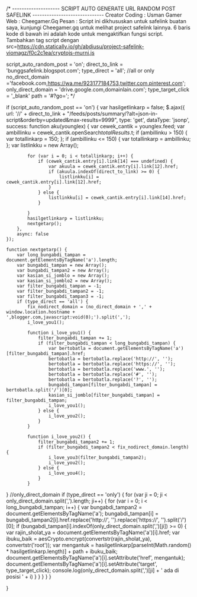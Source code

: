 /*
-------------------- SCRIPT AUTO GENERATE URL RANDOM POST SAFELINK ------------------------------
Creator Coding : Usman Gamer
Web             : Cheegamer.Gq
Pesan           : Script ini dikhususkan untuk safelink buatan saya, kunjungi Cheegamer.gq untuk melihat project safelink lainnya. 
                  6 baris kode di bawah ini adalah kode untuk mengaktifkan fungsi script.
                  Tambahkan tag script dengan src=https://cdn.statically.io/gh/abdiusu/project-safelink-viomagz/f0c2c1ea/cryptojs-murni.js

script_auto_random_post = 'on';
direct_to_link = 'bunggsafelink.blogspot.com';
type_direct = 'all'; //all or only
no_direct_domain ='facebook.com,https://wa.me/923177184753,twitter.com,pinterest.com';
only_direct_domain = 'drive.google.com,domainlain.com';
type_target_click = '_blank'
path = '#?go=';
*/

if (script_auto_random_post == 'on') {
    var hasilgetlinkarp = false;
    $.ajax({
        url: '//' + direct_to_link + "/feeds/posts/summary/?alt=json-in-script&orderby=updated&max-results=9999",
        type: 'get',
        dataType: 'jsonp',
        success: function aku(younglex) {
            var cewek_cantik = younglex.feed;
            var ambillinku = cewek_cantik.openSearch$totalResults.$t;
            if (ambillinku > 150) {
                var totallinkarp = 150;
            };
            if (ambillinku <= 150) {
                var totallinkarp = ambillinku;
            };
            var listlinkku = new Array();

            for (var i = 0; i < totallinkarp; i++) {
                if (cewek_cantik.entry[i].link[14] === undefined) {
                    var akuula = cewek_cantik.entry[i].link[12].href;
                    if (akuula.indexOf(direct_to_link) >= 0) {
                        listlinkku[i] = cewek_cantik.entry[i].link[12].href;
                    }
                } else {
                    listlinkku[i] = cewek_cantik.entry[i].link[14].href;
                }

            }
            hasilgetlinkarp = listlinkku;
            nextgetarp();
        },
        async: false
    });

    function nextgetarp() {
        var long_bungabdi_tampan = document.getElementsByTagName('a').length;
        var bungabdi_tampan = new Array();
        var bungabdi_tampan2 = new Array();
        var kasian_si_jomblo = new Array();
        var kasian_si_jomblo2 = new Array();
        var filter_bungabdi_tampan = -1;
        var filter_bungabdi_tampan2 = -1;
        var filter_bungabdi_tampan3 = -1;
        if (type_direct == 'all') {
            fix_nodirect_domain = (no_direct_domain + ',' + window.location.hostname + ',blogger.com,javascript:void(0);').split(',');
            i_love_you1();

            function i_love_you1() {
                filter_bungabdi_tampan += 1;
                if (filter_bungabdi_tampan < long_bungabdi_tampan) {
                    var bertobatla = document.getElementsByTagName('a')[filter_bungabdi_tampan].href;
                    bertobatla = bertobatla.replace('http://', '');
                    bertobatla = bertobatla.replace('https://', '');
                    bertobatla = bertobatla.replace('www.', '');
                    bertobatla = bertobatla.replace('#', '');
                    bertobatla = bertobatla.replace('?', '');
                    bungabdi_tampan[filter_bungabdi_tampan] = bertobatla.split('/')[0];
                    kasian_si_jomblo[filter_bungabdi_tampan] = filter_bungabdi_tampan;
                    i_love_you1();
                } else {
                    i_love_you2();
                }
            }

            function i_love_you2() {
                filter_bungabdi_tampan2 += 1;
                if (filter_bungabdi_tampan2 < fix_nodirect_domain.length) {
                    i_love_you3(filter_bungabdi_tampan2);
                    i_love_you2();
                } else {
                    i_love_you4();
                }
            }
}
        //only_direct_domain
        if (type_direct == 'only') {
            for (var ji = 0; ji < only_direct_domain.split(',').length; ji++) {
                for (var i = 0; i < long_bungabdi_tampan; i++) {
                    var bungabdi_tampan2 = document.getElementsByTagName('a');
                    bungabdi_tampan[i] = bungabdi_tampan2[i].href.replace('http://', '').replace('https://', '').split('/')[0];
                    if (bungabdi_tampan[i].indexOf(only_direct_domain.split(',')[ji]) >= 0) {
                        var rajin_sholat_ya = document.getElementsByTagName('a')[i].href;
                        var ibuku_baik = aesCrypto.encrypt(convertstr(rajin_sholat_ya), convertstr('root'));
                        var mengantuk = hasilgetlinkarp[parseInt(Math.random() * hasilgetlinkarp.length)] + path + ibuku_baik;
                        document.getElementsByTagName('a')[i].setAttribute('href', mengantuk);
                        document.getElementsByTagName('a')[i].setAttribute('target', type_target_click);
                        console.log(only_direct_domain.split(',')[ji] + ' ada di posisi ' + i)
                    }
                }
            }
        }
    }

}

